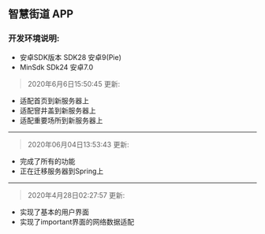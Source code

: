 ## 智慧街道 APP

### 开发环境说明:
- 安卓SDK版本 SDK28 安卓9(Pie)
- MinSdk SDk24 安卓7.0

>2020年6月6日15:50:45 更新:
- 适配首页到新服务器上
- 适配窨井盖到新服务器上
- 适配重要场所到新服务器上
------------------
>2020年06月04日13:53:43 更新:
- 完成了所有的功能
- 正在迁移服务器到Spring上
------------------
> 2020年4月28日02:27:57 更新:
- 实现了基本的用户界面
- 实现了important界面的网络数据适配
